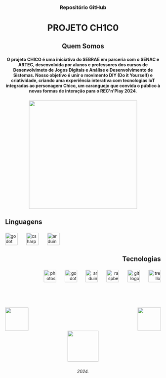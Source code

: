 <h3 align="center">Repositório GitHub</h3>
<h1 align="center">PROJETO CH1C0</h1>

###

<h2 align="center">Quem Somos</h2>

###

<h4 align="center">O projeto CHICO é uma iniciativa do SEBRAE em parceria com o SENAC e ARTEC, desenvolvida por alunos e professores dos cursos de Desenvolvimeto de Jogos Digitais e Análise e Desenvolvimento de Sistemas. Nosso objetivo é unir o movimento DIY (Do it Yourself) e criatividade, criando uma experiência interativa com tecnologias IoT integradas ao personagem Chico, um caranguejo que convida o público à novas formas de interação para o REC'n'Play 2024.</h4>

###

<div align="center">
  <img height="350" src="https://github.com/user-attachments/assets/5095859e-0edd-4597-9152-d11b014a360a"  />
</div>

###

<h2 align="left">Linguagens</h2>

###

<div align="left">
  <img src="https://cdn.jsdelivr.net/gh/devicons/devicon/icons/godot/godot-original-wordmark.svg" height="40" alt="godot logo"  />
  <img width="20" />
  <img src="https://cdn.jsdelivr.net/gh/devicons/devicon/icons/csharp/csharp-original.svg" height="40" alt="csharp logo"  />
  <img width="20" />
  <img src="https://cdn.jsdelivr.net/gh/devicons/devicon/icons/arduino/arduino-original-wordmark.svg" height="40" alt="arduino logo"  />
</div>

###

<h2 align="right">Tecnologias</h2>

###

<div align="right">
  <img src="https://cdn.jsdelivr.net/gh/devicons/devicon/icons/photoshop/photoshop-plain.svg" height="40" alt="photoshop logo"  />
  <img width="20" />
  <img src="https://cdn.jsdelivr.net/gh/devicons/devicon/icons/godot/godot-original.svg" height="40" alt="godot logo"  />
  <img width="20" />
  <img src="https://cdn.jsdelivr.net/gh/devicons/devicon/icons/arduino/arduino-original.svg" height="40" alt="arduino logo"  />
  <img width="20" />
  <img src="https://cdn.jsdelivr.net/gh/devicons/devicon/icons/raspberrypi/raspberrypi-original.svg" height="40" alt="raspberrypi logo"  />
  <img width="20" />
  <img src="https://cdn.jsdelivr.net/gh/devicons/devicon/icons/git/git-original.svg" height="40" alt="git logo"  />
  <img width="20" />
  <img src="https://cdn.jsdelivr.net/gh/devicons/devicon/icons/trello/trello-plain.svg" height="40" alt="trello logo"  />
</div>

###

<br clear="both">

<h1 align="left"></h1>

###

<img align="left" height="75" src="https://github.com/user-attachments/assets/369c3e0b-b31d-4bdc-8fee-c47c30a0d237"  />

###

<img align="right" height="75" src="https://github.com/user-attachments/assets/8c77ef48-7e83-459d-a52c-363c5b273f87"  />

###

<br clear="both">

<div align="center">
  <img height="100" src="https://github.com/user-attachments/assets/470d0d4f-b9ef-4d2a-baa2-6b47d29aff1e"  />
</div>

###

<h6 align="center">2024.</h6>

###
